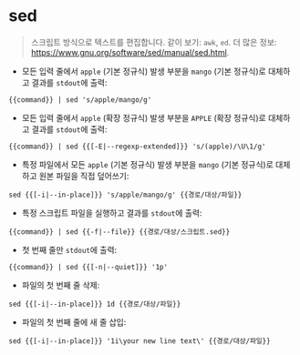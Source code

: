 # sed

> 스크립트 방식으로 텍스트를 편집합니다.
> 같이 보기: `awk`, `ed`.
> 더 많은 정보: <https://www.gnu.org/software/sed/manual/sed.html>.

- 모든 입력 줄에서 `apple` (기본 정규식) 발생 부분을 `mango` (기본 정규식)로 대체하고 결과를 `stdout`에 출력:

`{{command}} | sed 's/apple/mango/g'`

- 모든 입력 줄에서 `apple` (확장 정규식) 발생 부분을 `APPLE` (확장 정규식)로 대체하고 결과를 `stdout`에 출력:

`{{command}} | sed {{[-E|--regexp-extended]}} 's/(apple)/\U\1/g'`

- 특정 파일에서 모든 `apple` (기본 정규식) 발생 부분을 `mango` (기본 정규식)로 대체하고 원본 파일을 직접 덮어쓰기:

`sed {{[-i|--in-place]}} 's/apple/mango/g' {{경로/대상/파일}}`

- 특정 스크립트 파일을 실행하고 결과를 `stdout`에 출력:

`{{command}} | sed {{-f|--file}} {{경로/대상/스크립트.sed}}`

- 첫 번째 줄만 `stdout`에 출력:

`{{command}} | sed {{[-n|--quiet]}} '1p'`

- 파일의 첫 번째 줄 삭제:

`sed {{[-i|--in-place]}} 1d {{경로/대상/파일}}`

- 파일의 첫 번째 줄에 새 줄 삽입:

`sed {{[-i|--in-place]}} '1i\your new line text\' {{경로/대상/파일}}`

